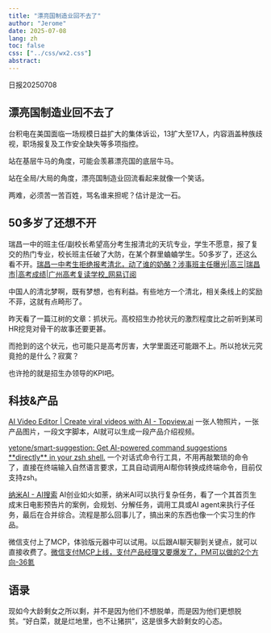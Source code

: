 ```yaml
---
title: "漂亮国制造业回不去了"
author: "Jerome"
date: 2025-07-08
lang: zh
toc: false
css: ["../css/wx2.css"]
abstract: 
---
```


日报20250708

## 漂亮国制造业回不去了
台积电在美国面临一场规模日益扩大的集体诉讼，13扩大至17人，内容涵盖种族歧视，职场报复及工作安全缺失等多项指控。

站在基层牛马的角度，可能会羡慕漂亮国的底层牛马。

站在全局/大局的角度，漂亮国制造业回流看起来就像一个笑话。

两难，必须苦一苦百姓，骂名谁来担呢？估计是沈一石。

## 50多岁了还想不开
瑞昌一中的班主任/副校长希望高分考生报清北的天坑专业，学生不愿意，报了复交的热门专业，校长班主任破了大防，在某个群里蛐蛐学生。50多岁了，还这么看不开。[瑞昌一中考生拒绝报考清北，动了谁的奶酪？涉事班主任曝光|高三|瑞昌市|高考成绩|广州高考复读学校\_网易订阅](https://www.163.com/dy/article/K3US983R05561940.html)

中国人的清北梦啊，既有梦想，也有利益。有些地方一个清北，相关条线上的奖励不菲，这就有点畸形了。

昨天看了一篇江树的文章：抓状元。高校招生办抢状元的激烈程度比之前听到某司HR挖竞对骨干的故事还要更甚。

而抢到的这个状元，也可能只是高考厉害，大学里面还可能跟不上。所以抢状元究竟抢的是什么？寂寞？

也许抢的就是招生办领导的KPI吧。

## 科技&产品
[AI Video Editor | Create viral videos with AI - Topview.ai](https://www.topview.ai/) 一张人物照片，一张产品图片，一段文字脚本，AI就可以生成一段产品介绍视频。

[yetone/smart-suggestion: Get AI-powered command suggestions \*\*directly\*\* in your zsh shell.](https://github.com/yetone/smart-suggestion) 一个对话式命令行工具，不用再敲繁琐的命令了，直接在终端输入自然语言要求，工具自动调用AI帮你转换成终端命令，目前仅支持zsh。

[纳米AI - AI搜索](https://bot.n.cn/) AI创业如火如荼，纳米AI可以执行复杂任务，看了一个其首页生成末日电影预告片的案例，会规划、分解任务，调用工具或AI agent来执行子任务，最后在合并综合。流程是那么回事儿了，搞出来的东西也像一个实习生的作品。

微信支付上了MCP，体验版元器中可以试用。以后跟AI聊天聊到关键点，就可以直接收费了。[微信支付MCP上线，支付产品经理又要爆发了，PM可以做的2个方向-36氪](https://36kr.com/p/3368301975078665)

## 语录
现如今大龄剩女之所以剩，并不是因为他们不想脱单，而是因为他们更想脱贫。“好白菜，就是烂地里，也不让猪拱”，这是很多大龄剩女的心态。

